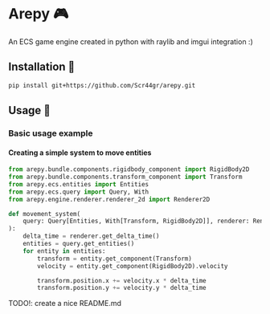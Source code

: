 # Arepy 🎮
An ECS game engine created in python with raylib and imgui integration :)

## Installation 📖
```bash
pip install git+https://github.com/Scr44gr/arepy.git
```

## Usage 📝

### Basic usage example 

#### Creating a simple system to move entities

```python
from arepy.bundle.components.rigidbody_component import RigidBody2D
from arepy.bundle.components.transform_component import Transform
from arepy.ecs.entities import Entities
from arepy.ecs.query import Query, With
from arepy.engine.renderer.renderer_2d import Renderer2D

def movement_system(
    query: Query[Entities, With[Transform, RigidBody2D]], renderer: Renderer2D
):
    delta_time = renderer.get_delta_time()
    entities = query.get_entities()
    for entity in entities:
        transform = entity.get_component(Transform)
        velocity = entity.get_component(RigidBody2D).velocity

        transform.position.x += velocity.x * delta_time
        transform.position.y += velocity.y * delta_time
```

TODO!: create a nice README.md
